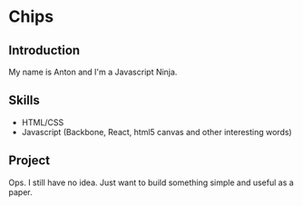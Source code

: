 Chips
=====

Introduction
-----

My name is Anton and I'm a Javascript Ninja.

Skills
-----
 - HTML/CSS
 - Javascript (Backbone, React, html5 canvas and other interesting words)

Project
------

Ops. I still have no idea. Just want to build something simple and useful as a paper.
